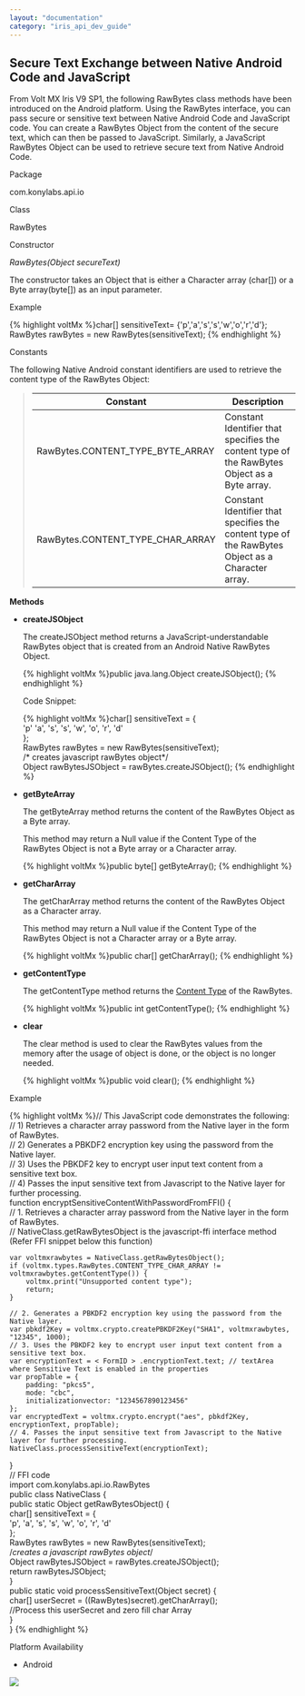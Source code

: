 ```yaml
---
layout: "documentation"
category: "iris_api_dev_guide"
---
```

                            


Secure Text Exchange between Native Android Code and JavaScript
---------------------------------------------------------------

From Volt MX Iris V9 SP1, the following RawBytes class methods have been introduced on the Android platform. Using the RawBytes interface, you can pass secure or sensitive text between Native Android Code and JavaScript code. You can create a RawBytes Object from the content of the secure text, which can then be passed to JavaScript. Similarly, a JavaScript RawBytes Object can be used to retrieve secure text from Native Android Code.

Package

com.konylabs.api.io

Class

RawBytes

Constructor

_RawBytes(Object secureText)_

The constructor takes an Object that is either a Character array (char\[\]) or a Byte array(byte\[\]) as an input parameter.

Example

{% highlight voltMx %}char[] sensitiveText= {'p','a','s','s','w','o','r','d'};   
RawBytes rawBytes = new RawBytes(sensitiveText);
{% endhighlight %}

Constants

The following Native Android constant identifiers are used to retrieve the content type of the RawBytes Object:

>   
> | Constant | Description |
> | --- | --- |
> | RawBytes.CONTENT\_TYPE\_BYTE\_ARRAY | Constant Identifier that specifies the content type of the RawBytes Object as a Byte array. |
> | RawBytes.CONTENT\_TYPE\_CHAR\_ARRAY | Constant Identifier that specifies the content type of the RawBytes Object as a Character array. |

**Methods**

*   **createJSObject**
    
    The createJSObject method returns a JavaScript-understandable RawBytes object that is created from an Android Native RawBytes Object.
    
    {% highlight voltMx %}public java.lang.Object createJSObject();
    {% endhighlight %}
    
    Code Snippet:
    
    {% highlight voltMx %}char[] sensitiveText = {  
    'p' 'a', 's', 's', 'w', 'o', 'r', 'd'  
    };  
    RawBytes rawBytes = new RawBytes(sensitiveText);  
    /* creates javascript rawBytes object*/  
    Object rawBytesJSObject = rawBytes.createJSObject();
    {% endhighlight %}
*   **getByteArray**
    
    The getByteArray method returns the content of the RawBytes Object as a Byte array.
    
    This method may return a Null value if the Content Type of the RawBytes Object is not a Byte array or a Character array.
    
    {% highlight voltMx %}public byte[] getByteArray();
    {% endhighlight %}
*   **getCharArray**
    
    The getCharArray method returns the content of the RawBytes Object as a Character array.
    
    This method may return a Null value if the Content Type of the RawBytes Object is not a Character array or a Byte array.
    
    {% highlight voltMx %}public char[] getCharArray();
    {% endhighlight %}
*   **getContentType**
    
    The getContentType method returns the [Content Type](#Constants) of the RawBytes.
    
    {% highlight voltMx %}public int getContentType();
    {% endhighlight %}
*   **clear**
    
    The clear method is used to clear the RawBytes values from the memory after the usage of object is done, or the object is no longer needed.
    
    {% highlight voltMx %}public void clear();
    {% endhighlight %}

Example

{% highlight voltMx %}// This JavaScript code demonstrates the following:  
// 1) Retrieves a character array password from the Native layer in the form of RawBytes.  
// 2) Generates a PBKDF2 encryption key using the password from the Native layer.  
// 3) Uses the PBKDF2 key to encrypt user input text content from a sensitive text box.  
// 4) Passes the input sensitive text from Javascript to the Native layer for further processing.  
function encryptSensitiveContentWithPasswordFromFFI() {  
    // 1. Retrieves a character array password from the Native layer in the form of RawBytes.  
    // NativeClass.getRawBytesObject is the javascript-ffi interface method (Refer FFI snippet below this function)  
  
    var voltmxrawbytes = NativeClass.getRawBytesObject();  
    if (voltmx.types.RawBytes.CONTENT_TYPE_CHAR_ARRAY != voltmxrawbytes.getContentType()) {  
        voltmx.print("Unsupported content type");  
        return;  
    }  
  
    // 2. Generates a PBKDF2 encryption key using the password from the Native layer.  
    var pbkdf2Key = voltmx.crypto.createPBKDF2Key("SHA1", voltmxrawbytes, "12345", 1000);  
    // 3. Uses the PBKDF2 key to encrypt user input text content from a sensitive text box.  
    var encryptionText = < FormID > .encryptionText.text; // textArea where Sensitive Text is enabled in the properties  
    var propTable = {  
        padding: "pkcs5",  
        mode: "cbc",  
        initializationvector: "1234567890123456"  
    };  
    var encryptedText = voltmx.crypto.encrypt("aes", pbkdf2Key, encryptionText, propTable);  
    // 4. Passes the input sensitive text from Javascript to the Native layer for further processing.  
    NativeClass.processSensitiveText(encryptionText);  
}  
// FFI code  
import com.konylabs.api.io.RawBytes  
public class NativeClass {  
    public static Object getRawBytesObject() {  
        char[] sensitiveText = {  
            'p', 'a', 's', 's', 'w', 'o', 'r', 'd'  
        };  
        RawBytes rawBytes = new RawBytes(sensitiveText);  
        /*creates a javascript rawBytes object*/  
        Object rawBytesJSObject = rawBytes.createJSObject();  
        return rawBytesJSObject;  
    }  
    public static void processSensitiveText(Object secret) {  
        char[] userSecret = ((RawBytes)secret).getCharArray();  
        //Process this userSecret and zero fill char Array  
    }  
}
{% endhighlight %}

Platform Availability

*   Android

![](resources/prettify/onload.png)
